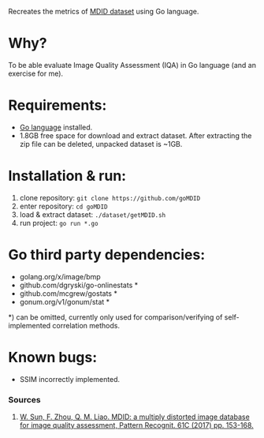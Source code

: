 Recreates the metrics of [MDID dataset](https://www.sz.tsinghua.edu.cn/labs/vipl/mdid.html) using Go language. 

Why?
====

To be able evaluate Image Quality Assessment (IQA) in Go language (and an exercise for me).

Requirements:
============

- [Go language](https://golang.org/) installed.
- 1.8GB free space for download and extract dataset. After extracting the zip file can be deleted, unpacked dataset is ~1GB.

Installation & run:
===================

1) clone repository: ```git clone https://github.com/goMDID```
2) enter repository: ```cd goMDID```
3) load & extract dataset: ```./dataset/getMDID.sh```
4) run project: ```go run *.go```

Go third party dependencies:
===========================
- golang.org/x/image/bmp
-	github.com/dgryski/go-onlinestats *
-	github.com/mcgrew/gostats *
-	gonum.org/v1/gonum/stat *

*) can be omitted, currently only used for comparison/verifying of self-implemented correlation methods.

Known bugs:
===========
- SSIM incorrectly implemented.


### Sources
1. [W. Sun, F. Zhou, Q. M. Liao. MDID: a multiply distorted image database for image quality assessment, Pattern Recognit. 61C (2017) pp. 153-168.](https://www.sz.tsinghua.edu.cn/labs/vipl/mdid.html)
